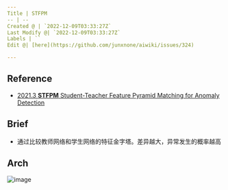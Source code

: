 ```yaml
---
Title | STFPM
-- | --
Created @ | `2022-12-09T03:33:27Z`
Last Modify @| `2022-12-09T03:33:27Z`
Labels | ``
Edit @| [here](https://github.com/junxnone/aiwiki/issues/324)

---
```

## Reference

- [2021.3 **STFPM** Student-Teacher Feature Pyramid Matching for Anomaly Detection](https://arxiv.org/pdf/2103.04257.pdf) 


## Brief

- 通过比较教师网络和学生网络的特征金字塔。差异越大，异常发生的概率越高

## Arch

![image](https://user-images.githubusercontent.com/2216970/206617071-bce8ee4f-a13e-465f-830e-4e8d674f4e7c.png)

